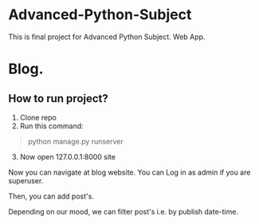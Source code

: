 # Advanced-Python-Subject

This is final project for Advanced Python Subject. Web App.

# Blog.

## How to run project?

1. Clone repo
2. Run this command:

> python manage.py runserver

3. Now open 127.0.0.1:8000 site

Now you can navigate at blog website.
You can Log in as admin if you are superuser.

Then, you can add post's. 

Depending on our mood, we can filter post's i.e. by publish date-time.



